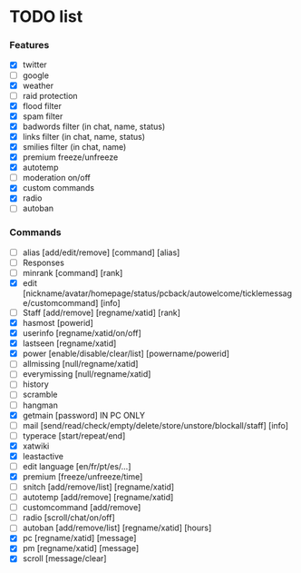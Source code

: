 # TODO list

### Features
* [x] twitter
* [ ] google
* [x] weather
* [ ] raid protection
* [x] flood filter
* [x] spam filter
* [x] badwords filter (in chat, name, status)
* [x] links filter (in chat, name, status)
* [x] smilies filter (in chat, name)
* [x] premium freeze/unfreeze
* [x] autotemp
* [ ] moderation on/off
* [x] custom commands
* [x] radio
* [ ] autoban

### Commands
* [ ] alias [add/edit/remove] [command] [alias]
* [ ] Responses
* [ ] minrank [command] [rank]
* [x] edit [nickname/avatar/homepage/status/pcback/autowelcome/ticklemessage/customcommand] [info]
* [ ] Staff [add/remove] [regname/xatid] [rank]
* [x] hasmost [powerid]
* [x] userinfo [regname/xatid/on/off]
* [x] lastseen [regname/xatid]
* [x] power [enable/disable/clear/list] [powername/powerid]
* [ ] allmissing [null/regname/xatid]
* [ ] everymissing [null/regname/xatid]
* [ ] history
* [ ] scramble
* [ ] hangman
* [x] getmain [password] IN PC ONLY
* [ ] mail [send/read/check/empty/delete/store/unstore/blockall/staff] [info]
* [ ] typerace [start/repeat/end]
* [x] xatwiki
* [x] leastactive
* [ ] edit language [en/fr/pt/es/...]
* [x] premium [freeze/unfreeze/time]
* [ ] snitch [add/remove/list] [regname/xatid]
* [ ] autotemp [add/remove] [regname/xatid]
* [ ] customcommand [add/remove]
* [ ] radio [scroll/chat/on/off]
* [ ] autoban [add/remove/list] [regname/xatid] [hours]
* [x] pc [regname/xatid] [message]
* [x] pm [regname/xatid] [message]
* [x] scroll [message/clear]
